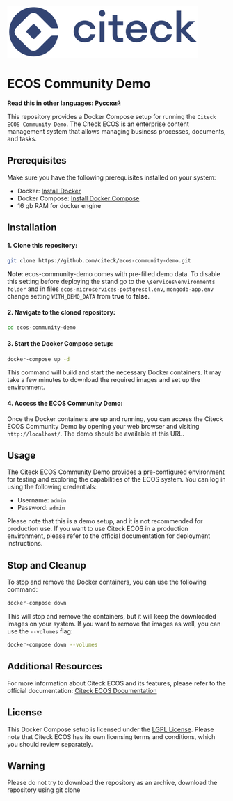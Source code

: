 ![Citeck ECOS Logo](https://raw.githubusercontent.com/Citeck/ecos-ui/master/public/img/logo/ecos-logo.png)

# ECOS Community Demo

**Read this in other languages: [Русский](README.RU.MD)**

This repository provides a Docker Compose setup for running the `Citeck ECOS Community Demo`. The Citeck ECOS is an
enterprise content management system that allows managing business processes, documents, and tasks.

## Prerequisites

Make sure you have the following prerequisites installed on your system:

- Docker: [Install Docker](https://docs.docker.com/engine/install/)
- Docker Compose: [Install Docker Compose](https://docs.docker.com/compose/install/)
- 16 gb RAM for docker engine

## Installation

#### 1. Clone this repository:

```bash
git clone https://github.com/citeck/ecos-community-demo.git
```

**Note**: ecos-community-demo comes with pre-filled demo data. To disable this setting before deploying the stand go to
the `\services\environments folder` and in files `ecos-microservices-postgresql.env`, `mongodb-app.env` change
setting `WITH_DEMO_DATA` from **true** to **false**.

#### 2. Navigate to the cloned repository:

```bash
cd ecos-community-demo
```

#### 3. Start the Docker Compose setup:

```bash
docker-compose up -d
```

This command will build and start the necessary Docker containers. It may take a few minutes to download the required
images and set up the environment.

#### 4. Access the ECOS Community Demo:

Once the Docker containers are up and running, you can access the
Citeck ECOS Community Demo by opening your web browser and visiting `http://localhost/`. The demo should be
available at this URL.

## Usage

The Citeck ECOS Community Demo provides a pre-configured environment for testing and exploring the capabilities of the
ECOS system. You can log in using the following credentials:

- Username: `admin`
- Password: `admin`

Please note that this is a demo setup, and it is not recommended for production use. If you want to use Citeck ECOS in a
production environment, please refer to the official documentation for deployment instructions.

## Stop and Cleanup

To stop and remove the Docker containers, you can use the following command:

```bash
docker-compose down
```

This will stop and remove the containers, but it will keep the downloaded images on your system. If you want to remove
the images as well, you can use the `--volumes` flag:

```bash
docker-compose down --volumes
```

## Additional Resources

For more information about Citeck ECOS and its features, please refer to the official
documentation: [Citeck ECOS Documentation](https://citeck-ecos.readthedocs.io/ru/latest/index.html)

## License

This Docker Compose setup is licensed under the [LGPL License](LICENSE). Please note that Citeck ECOS has its own
licensing terms and conditions, which you should review separately.

## Warning

Please do not try to download the repository as an archive, download the repository using git clone
